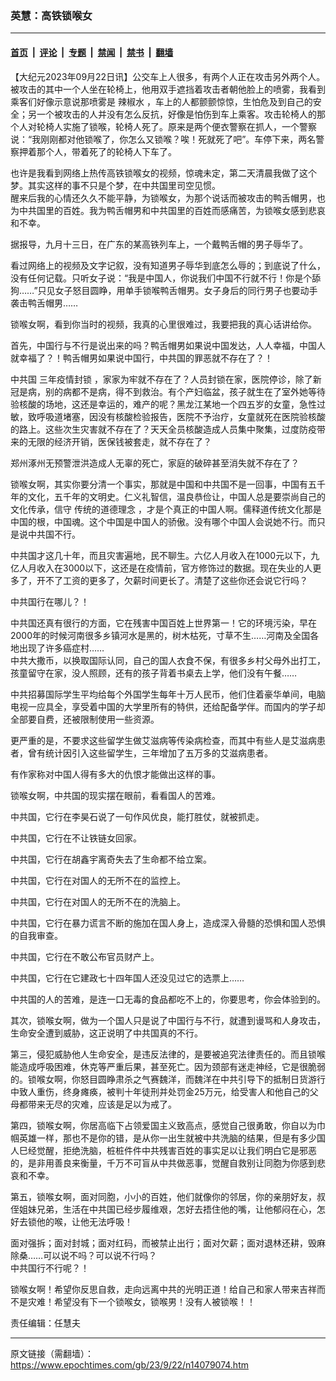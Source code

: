 ### 英慧：高铁锁喉女

---

#### [首页](../../../..?n14079074) &nbsp;|&nbsp; [评论](../../../../../epoch-comment?n14079074) &nbsp;|&nbsp; [专题](../../../../../epoch-special?n14079074) &nbsp;|&nbsp; [禁闻](../../../../../epoch-news?n14079074) &nbsp;|&nbsp; [禁书](../../../../../books?n14079074) &nbsp;|&nbsp; [翻墙](https://github.com/gfw-breaker/nogfw/blob/master/README.md?n14079074)


<div class="post_content" id="artbody" itemprop="articleBody">
 <!-- article content begin -->
 <p>
  【大纪元2023年09月22日讯】公交车上人很多，有两个人正在攻击另外两个人。被攻击的其中一个人坐在轮椅上，他用双手遮挡着攻击者朝他脸上的喷雾，我看到乘客们好像示意说那喷雾是
  <ok href="https://www.epochtimes.com/gb/tag/%E8%BE%A3%E6%A4%92%E6%B0%B4.html">
   辣椒水
  </ok>
  ，车上的人都颤颤惊惊，生怕危及到自己的安全；另一个被攻击的人并没有怎么反抗，好像是怕伤到车上乘客。攻击轮椅人的那个人对轮椅人实施了锁喉，轮椅人死了。原来是两个便衣警察在抓人，一个警察说：“我刚刚都对他锁喉了，你怎么又锁喉？唉！死就死了吧”。车停下来，两名警察押着那个人，带着死了的轮椅人下车了。
 </p>
 <p>
  也许是我看到网络上热传高铁锁喉女的视频，惊魂未定，第二天清晨我做了这个梦。其实这样的事不只是个梦，在中共国里司空见惯。
  <br/>
  醒来后我的心情还久久不能平静，为锁喉女，为那个说话而被攻击的鸭舌帽男，也为中共国里的百姓。我为鸭舌帽男和中共国里的百姓而感痛苦，为锁喉女感到悲哀和不幸。
 </p>
 <p>
  据报导，九月十三日，在广东的某高铁列车上，一个戴鸭舌帽的男子辱华了。
 </p>
 <p>
  看过网络上的视频及文字记叙，没有知道男子辱华到底怎么辱的；到底说了什么，没有任何记载。只听女子说：“我是中国人，你说我们中国不行就不行！你是个舔狗……”只见女子怒目圆睁，用单手锁喉鸭舌帽男。女子身后的同行男子也要动手袭击鸭舌帽男……
 </p>
 <p>
  锁喉女啊，看到你当时的视频，我真的心里很难过，我要把我的真心话讲给你。
 </p>
 <p>
  首先，中国行与不行是说出来的吗？鸭舌帽男如果说中国发达，人人幸福，中国人就幸福了？！鸭舌帽男如果说中国行，中共国的罪恶就不存在了？！
 </p>
 <p>
  中共国
  <ok href="https://www.epochtimes.com/gb/tag/%E4%B8%89%E5%B9%B4%E7%96%AB%E6%83%85%E5%B0%81%E9%94%81.html">
   三年疫情封锁
  </ok>
  ，家家为牢就不存在了？人员封锁在家，医院停诊，除了新冠是病，别的病都不是病，得不到救治。有个产妇临盆，孩子就生在了室外她等待验核酸的场地，这还是幸运的，难产的呢？黑龙江某地一个四五岁的女童，急性过敏，致呼吸道堵塞，因没有核酸检验报告，医院不予治疗，女童就死在医院验核酸的路上。这些次生灾害就不存在了？天天全员核酸造成人员集中聚集，过度防疫带来的无限的经济开销，医保钱被套走，就不存在了？
 </p>
 <p>
  郑州涿州无预警泄洪造成人无辜的死亡，家庭的破碎甚至消失就不存在了？
 </p>
 <p>
  锁喉女啊，其实你要分清一个事实，那就是中国和中共国不是一回事，中国有五千年的文化，五千年的文明史。仁义礼智信，温良恭俭让，中国人总是要崇尚自己的文化传承，信守
  <ok href="https://www.epochtimes.com/gb/tag/%E4%BC%A0%E7%BB%9F%E7%9A%84%E9%81%93%E5%BE%B7%E7%90%86%E5%BF%B5.html">
   传统的道德理念
  </ok>
  ，才是个真正的中国人啊。儒释道传统文化那是中国的根，中国魂。这个中国是中国人的骄傲。没有哪个中国人会说她不行。而只是说中共国不行。
 </p>
 <p>
  中共国才这几十年，而且灾害遍地，民不聊生。六亿人月收入在1000元以下，九亿人月收入在3000以下，这还是在疫情前，官方修饰过的数据。现在失业的人更多了，开不了工资的更多了，欠薪时间更长了。清楚了这些你还会说它行吗？
 </p>
 <p>
  中共国行在哪儿？！
 </p>
 <p>
  中共国还真有很行的方面，它在残害中国百姓上世界第一！它的环境污染，早在2000年的时候河南很多乡镇河水是黑的，树木枯死，寸草不生……河南及全国各地出现了许多癌症村……
  <br/>
  中共大撒币，以换取国际认同，自己的国人衣食不保，有很多乡村父母外出打工，孩童留守在家，没人照顾，还有的孩子背着书桌去上学，他们没有午餐……
 </p>
 <p>
  中共招募国际学生平均给每个外国学生每年十万人民币，他们住着豪华单间，电脑电视一应具全，享受着中国的大学里所有的特供，还给配备学伴。而国内的学子却全部要自费，还被限制使用一些资源。
 </p>
 <p>
  更严重的是，不要求这些留学生做艾滋病等传染病检查，而其中有些人是艾滋病患者，曾有统计因引入这些留学生，三年增加了五万多的艾滋病患者。
 </p>
 <p>
  有作家称对中国人得有多大的仇恨才能做出这样的事。
 </p>
 <p>
  锁喉女啊，中共国的现实摆在眼前，看看国人的苦难。
 </p>
 <p>
  中共国，它行在李昊石说了一句作风优良，能打胜仗，就被抓走。
 </p>
 <p>
  中共国，它行在不让铁链女回家。
 </p>
 <p>
  中共国，它行在胡鑫宇离奇失去了生命都不给立案。
 </p>
 <p>
  中共国，它行在对国人的无所不在的监控上。
 </p>
 <p>
  中共国，它行在对国人的无所不在的洗脑上。
 </p>
 <p>
  中共国，它行在暴力谎言不断的施加在国人身上，造成深入骨髓的恐惧和国人恐惧的自我审查。
 </p>
 <p>
  中共国，它行在不敢公布官员财产上。
 </p>
 <p>
  中共国，它行在它建政七十四年国人还没见过它的选票上……
 </p>
 <p>
  中共国的人的苦难，是连一口无毒的食品都吃不上的，你要思考，你会体验到的。
 </p>
 <p>
  其次，锁喉女啊，做为一个国人只是说了中国行与不行，就遭到谩骂和人身攻击，生命安全遭到威胁，这正说明了中共国真的不行。
 </p>
 <p>
  第三，侵犯威胁他人生命安全，是违反法律的，是要被追究法律责任的。而且锁喉能造成呼吸困难，休克等严重后果，甚至死亡。因为颈部有迷走神经，它是很脆弱的。锁喉女啊，你怒目圆睁肃杀之气赛魏洋，而魏洋在中共引导下的抵制日货游行中致人重伤，终身瘫痪，被判十年徒刑并处罚金25万元，给受害人和他自己的父母都带来无尽的灾难，应该是足以为戒了。
 </p>
 <p>
  第四，锁喉女啊，你居高临下占领爱国主义致高点，感觉自己很勇敢，你自以为巾帼英雄一样，那也不是你的错，是从你一出生就被中共洗脑的结果，但是有多少国人巳经觉醒，拒绝洗脑，桩桩件件中共残害百姓的事实足以让我们明白它是邪恶的，是非用善良来衡量，千万不可盲从中共做恶事，觉醒自救别让同胞为你感到悲哀和不幸。
 </p>
 <p>
  第五，锁喉女啊，面对同胞，小小的百姓，他们就像你的邻居，你的亲朋好友，叔侄姐妹兄弟，生活在中共国已经步履维艰，怎好去捂住他的嘴，让他郁闷在心，怎好去锁他的喉，让他无法呼吸！
 </p>
 <p>
  面对强拆；面对封城；面对红码，而被禁止出行；面对欠薪；面对退林还耕，毁麻除桑……可以说不吗？可以说不行吗？
  <br/>
  中共国行不行呢？！
 </p>
 <p>
  锁喉女啊！希望你反思自救，走向远离中共的光明正道！给自己和家人带来吉祥而不是灾难！希望没有下一个锁喉女，锁喉男！没有人被锁喉！！
 </p>
 <p>
  责任编辑：任慧夫
 </p>
 <!-- article content end -->
 <div id="below_article_ad">
 </div>
</div>


---

原文链接（需翻墙）：https://www.epochtimes.com/gb/23/9/22/n14079074.htm